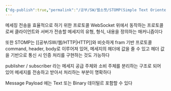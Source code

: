 ```yaml
---
{"dg-publish":true,"permalink":"/공부/SW/웹소켓/STOMP(Simple Text Oriented Messaging Protocol)/","dgPassFrontmatter":true}
---
```


메세징 전송을 효율적으로 하기 위한 프로토콜
WebSocket 위에서 동작하는 프로토콜로써 클라이언트와 서버가 전송할 메세지의 유형, 형식, 내용을 정의하는 매커니즘이다

또한 STOMP는 [[공부/SW/웹/HTTP\|HTTP]]와 비슷하게 fram 기반 프로토콜 command, header, body로 이루어져 있어, 메세지의 헤더에 값을 줄 수 있고 헤더 값을 기반으로 통신 시 인증 처리를 구현하는 것도 가능하다

publisher / subscriber 라는 메세지 공급 주체와 소비 주체를 분리하는 구조로 되어 있어 메세지를 전송하고 받아서 처리하는 부분이 명확하다

Message Payload 에는 Text 또는 Binary 데이털르 포함할 수 있다